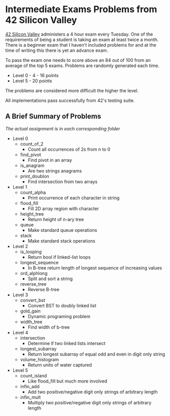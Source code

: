 # Intermediate Exams Problems from 42 Silicon Valley

[42 Silicon Valley](https://www.42.us.org/) administers a 4 hour exam every Tuesday. One of the requirements of being a student is taking an exam at least twice a month. There is a beginner exam that I haven't included problems for and at the time of writing this there is yet an advance exam.

To pass the exam one needs to score above an 84 out of 100 from an average of the top 5 exams. Problems are randomly generated each time.

* Level 0 - 4 - 16 points
* Level 5 - 20 points

The problems are considered more difficult the higher the level.

All implementations pass successfully from 42's testing suite.

## A Brief Summary of Problems
*The actual assignment is in each corresponding folder*

* Level 0
  * count_of_2
    * Count all occurrences of 2s from n to 0
  * find_pivot
    * Find pivot in an array
  * is_anagram
    * Are two strings anagrams
  * print_doublon
    * Find intersection from two arrays
* Level 1
  * count_alpha
    * Print occurrence of each character in string
  * flood_fill
    * Fill 2D array region with character
  * height_tree
    * Return height of n-ary tree
  * queue
    * Make standard queue operations
  * stack
    * Make standard stack operations
* Level 2
  * is_looping
    * Return bool if linked-list loops
  * longest_sequence
    * In B-tree return length of longest sequence of increasing values
  * ord_alphlong
    * Split and sort a string
  * reverse_tree
    * Reverse B-tree
* Level 3
  * convert_bst
    *  Convert BST to doubly linked list
  * gold_gain
    * Dynamic programing problem
  * width_tree
    * Find width of b-tree
* Level 4
  * intersection
    * Determine if two linked lists intersect
  * longest_subarray
    * Return longest subarray of equal odd and even in digit only string
  * volume_histogram
    * Return units of water captured
* Level 5
  * count_island
    * Like flood_fill but much more involved
  * infin_add
    * Add two positive/negative digit only strings of arbitrary length
  * infin_mult
    * Multiply two positive/negative digit only strings of arbitrary length